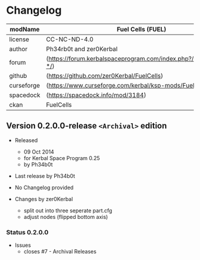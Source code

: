 # Changelog  
  
| modName    | Fuel Cells (FUEL)                                                 |
| ---------- | ----------------------------------------------------------------- |
| license    | CC-NC-ND-4.0                                                      |
| author     | Ph34rb0t and zer0Kerbal                                           |
| forum      | (https://forum.kerbalspaceprogram.com/index.php?/topic/211277-*/) |
| github     | (https://github.com/zer0Kerbal/FuelCells)                         |
| curseforge | (https://www.curseforge.com/kerbal/ksp-mods/FuelCells)            |
| spacedock  | (https://spacedock.info/mod/3184)                                 |
| ckan       | FuelCells                                                         |

## Version 0.2.0.0-release `<Archival>` edition

* Released
  * 09 Oct 2014
  * for Kerbal Space Program 0.25
  * by Ph34b0t

* Last release by Ph34b0t
* No Changelog provided
* Changes by zer0Kerbal
  * split out into three seperate part.cfg
  * adjust nodes (flipped bottom axis)

### Status 0.2.0.0

* Issues
  * closes #7 - Archival Releases
  * closes #13 - 0.2.0.0-release

---

## Version 0.1.0.0-release `<Archival>` edition

* Released
  * 22 Jul 2014
  * for Kerbal Space Program 0.23.5
  * by Ph34b0t

### Creation by Ph34b0t

* No Changelog provided
* Changes by zer0Kerbal
  * split out into three seperate part.cfg
  * adjust nodes (flipped bottom axis)

### Status 0.1.0.0

* Issues
  * updates #7 - Archival Releases
  * closes #12 - 0.1.0.0-release

---